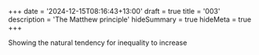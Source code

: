 +++
date = '2024-12-15T08:16:43+13:00'
draft = true
title = '003'
description = 'The Matthew principle'
hideSummary = true
hideMeta = true
+++

Showing the natural tendency for inequality to increase

